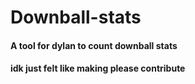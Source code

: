 # Downball-stats

#### A tool for dylan to count downball stats 
#### idk just felt like making please contribute
